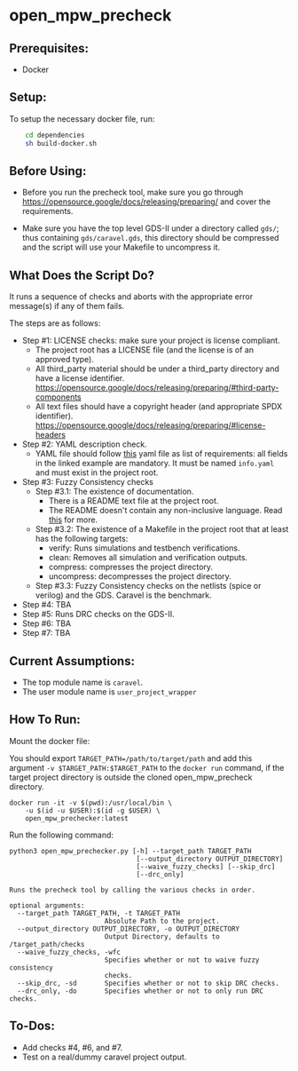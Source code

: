 # open_mpw_precheck

## Prerequisites:

- Docker

## Setup:

To setup the necessary docker file, run:
```bash
    cd dependencies
    sh build-docker.sh
```

## Before Using:

- Before you run the precheck tool, make sure you go through https://opensource.google/docs/releasing/preparing/ and cover the requirements.

- Make sure you have the top level GDS-II under a directory called `gds/`; thus containing `gds/caravel.gds`, this directory should be compressed and the script will use your Makefile to uncompress it.

## What Does the Script Do?

It runs a sequence of checks and aborts with the appropriate error message(s) if any of them fails.

The steps are as follows:

- Step #1: LICENSE checks: make sure your project is license compliant.
  - The project root has a LICENSE file (and the license is of an approved type).
  - All third_party material should be under a third_party directory and have a license identifier. https://opensource.google/docs/releasing/preparing/#third-party-components
  - All text files should have a copyright header (and appropriate SPDX identifier). https://opensource.google/docs/releasing/preparing/#license-headers
- Step #2: YAML description check.
  - YAML file should follow [this](https://github.com/efabless/caravel/blob/release/info.yaml) yaml file as list of requirements: all fields in the linked example are mandatory. It must be named `info.yaml` and must exist in the project root.
- Step #3: Fuzzy Consistency checks
  - Step #3.1: The existence of documentation.
    - There is a README text file at the project root.
    - The README doesn't contain any non-inclusive language. Read [this](https://opensource.google/docs/releasing/preparing/#inclusive) for more.
  - Step #3.2: The existence of a Makefile in the project root that at least has the following targets:
    - verify: Runs simulations and testbench verifications.
    - clean: Removes all simulation and verification outputs.
    - compress: compresses the project directory.
    - uncompress: decompresses the project directory.
  - Step #3.3: Fuzzy Consistency checks on the netlists (spice or verilog) and the GDS. Caravel is the benchmark.
- Step #4: TBA
- Step #5: Runs DRC checks on the GDS-II.
- Step #6: TBA
- Step #7: TBA

## Current Assumptions:
- The top module name is `caravel`.
- The user module name is `user_project_wrapper`

## How To Run:
Mount the docker file:

You should export `TARGET_PATH=/path/to/target/path` and add this argument `-v $TARGET_PATH:$TARGET_PATH` to the `docker run` command, if the target project directory is outside the cloned open_mpw_precheck directory.

```
docker run -it -v $(pwd):/usr/local/bin \
    -u $(id -u $USER):$(id -g $USER) \
    open_mpw_prechecker:latest
```
Run the following command:

```
python3 open_mpw_prechecker.py [-h] --target_path TARGET_PATH
                                [--output_directory OUTPUT_DIRECTORY]
                                [--waive_fuzzy_checks] [--skip_drc]
                                [--drc_only]

Runs the precheck tool by calling the various checks in order.

optional arguments:
  --target_path TARGET_PATH, -t TARGET_PATH
                        Absolute Path to the project.
  --output_directory OUTPUT_DIRECTORY, -o OUTPUT_DIRECTORY
                        Output Directory, defaults to /target_path/checks
  --waive_fuzzy_checks, -wfc
                        Specifies whether or not to waive fuzzy consistency
                        checks.
  --skip_drc, -sd       Specifies whether or not to skip DRC checks.
  --drc_only, -do       Specifies whether or not to only run DRC checks.

```

## To-Dos:
- Add checks #4, #6, and #7.
- Test on a real/dummy caravel project output.
